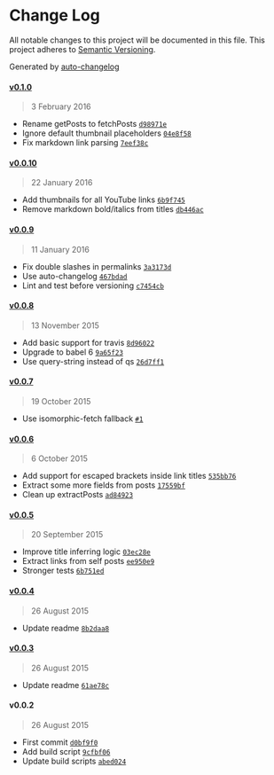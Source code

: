 # Change Log
All notable changes to this project will be documented in this file. This project adheres to [Semantic Versioning](http://semver.org/).

Generated by [auto-changelog](https://github.com/CookPete/auto-changelog)


#### [v0.1.0](https://github.com/CookPete/fetch-reddit/compare/v0.0.10...v0.1.0)
> 3 February 2016

* Rename getPosts to fetchPosts [`d98971e`](https://github.com/CookPete/fetch-reddit/commit/d98971e07a772eb0d5ab75260f8e21ad0c5a2c3d)
* Ignore default thumbnail placeholders [`04e8f58`](https://github.com/CookPete/fetch-reddit/commit/04e8f58947077bf91fed1b7fe9b38093e4033a4e)
* Fix markdown link parsing [`7eef38c`](https://github.com/CookPete/fetch-reddit/commit/7eef38c3dfb6344eb9f823a059badfa158775fbb)


#### [v0.0.10](https://github.com/CookPete/fetch-reddit/compare/v0.0.9...v0.0.10)
> 22 January 2016

* Add thumbnails for all YouTube links [`6b9f745`](https://github.com/CookPete/fetch-reddit/commit/6b9f7454ce053f93607b7b6a68930897b72cc2ac)
* Remove markdown bold/italics from titles [`db446ac`](https://github.com/CookPete/fetch-reddit/commit/db446ac81b7d96a8c30938661037ebbbc6fde82f)


#### [v0.0.9](https://github.com/CookPete/fetch-reddit/compare/v0.0.8...v0.0.9)
> 11 January 2016

* Fix double slashes in permalinks [`3a3173d`](https://github.com/CookPete/fetch-reddit/commit/3a3173dabeaafdd71044a4848e4ef17f2890f1e1)
* Use auto-changelog [`467bdad`](https://github.com/CookPete/fetch-reddit/commit/467bdadd50038ce10e3f16a19cb73ca9a8b2cdd7)
* Lint and test before versioning [`c7454cb`](https://github.com/CookPete/fetch-reddit/commit/c7454cb027967b13be2935e3145609507389318c)


#### [v0.0.8](https://github.com/CookPete/fetch-reddit/compare/v0.0.7...v0.0.8)
> 13 November 2015

* Add basic support for travis [`8d96022`](https://github.com/CookPete/fetch-reddit/commit/8d96022d3c39109b95eeae3f88c9d86a5574e351)
* Upgrade to babel 6 [`9a65f23`](https://github.com/CookPete/fetch-reddit/commit/9a65f239fc9de66469a1015c5b6dbec1be9becb8)
* Use query-string instead of qs [`26d7ff1`](https://github.com/CookPete/fetch-reddit/commit/26d7ff19e97f9463b7091f0e38d6bb7ebd591738)


#### [v0.0.7](https://github.com/CookPete/fetch-reddit/compare/v0.0.6...v0.0.7)
> 19 October 2015

* Use isomorphic-fetch fallback [`#1`](https://github.com/CookPete/fetch-reddit/issues/1)


#### [v0.0.6](https://github.com/CookPete/fetch-reddit/compare/v0.0.5...v0.0.6)
> 6 October 2015

* Add support for escaped brackets inside link titles [`535bb76`](https://github.com/CookPete/fetch-reddit/commit/535bb768cd22eec3a6f59925b22d3c3276fe42c0)
* Extract some more fields from posts [`17559bf`](https://github.com/CookPete/fetch-reddit/commit/17559bf1ab03a17fa4c3ad657877a5e2f568d794)
* Clean up extractPosts [`ad84923`](https://github.com/CookPete/fetch-reddit/commit/ad849235366bf92632602a68c1c8128d81c679ea)


#### [v0.0.5](https://github.com/CookPete/fetch-reddit/compare/v0.0.4...v0.0.5)
> 20 September 2015

* Improve title inferring logic [`03ec28e`](https://github.com/CookPete/fetch-reddit/commit/03ec28e735c1523c9e4cb0f9ce7fc75dc2c4d39d)
* Extract links from self posts [`ee950e9`](https://github.com/CookPete/fetch-reddit/commit/ee950e920286a030dfb0b3bd803700f64be5a950)
* Stronger tests [`6b751ed`](https://github.com/CookPete/fetch-reddit/commit/6b751ed5ba7c7392e1a700250df1946290428f3a)


#### [v0.0.4](https://github.com/CookPete/fetch-reddit/compare/v0.0.3...v0.0.4)
> 26 August 2015

* Update readme [`8b2daa8`](https://github.com/CookPete/fetch-reddit/commit/8b2daa88e0f3d4e5639946f684018d3684b415b5)


#### [v0.0.3](https://github.com/CookPete/fetch-reddit/compare/v0.0.2...v0.0.3)
> 26 August 2015

* Update readme [`61ae78c`](https://github.com/CookPete/fetch-reddit/commit/61ae78c6ed1716b547a6ca87eb628dae7c590219)


#### v0.0.2
> 26 August 2015

* First commit [`d0bf9f0`](https://github.com/CookPete/fetch-reddit/commit/d0bf9f019ceb87f7fb7b21f7dfca7df1550587e0)
* Add build script [`9cfbf06`](https://github.com/CookPete/fetch-reddit/commit/9cfbf06b0cf13eb927d65b12951846679d07996e)
* Update build scripts [`abed024`](https://github.com/CookPete/fetch-reddit/commit/abed0241b8659028113e5ffe112b1f0fea4fd11c)
